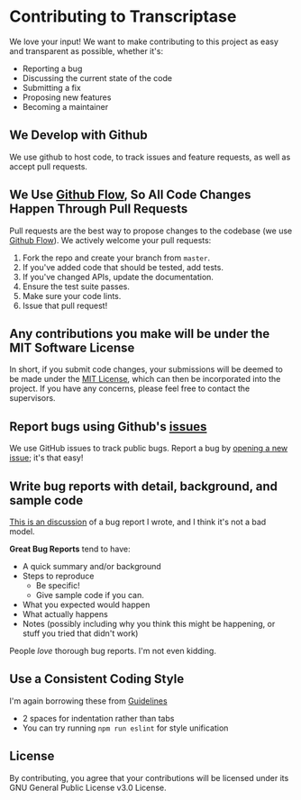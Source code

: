 # Contributing to Transcriptase
We love your input! We want to make contributing to this project as easy and transparent as possible, whether it's:

- Reporting a bug
- Discussing the current state of the code
- Submitting a fix
- Proposing new features
- Becoming a maintainer

## We Develop with Github
We use github to host code, to track issues and feature requests, as well as accept pull requests.

## We Use [Github Flow](https://docs.github.com/en/get-started/using-github/github-flow), So All Code Changes Happen Through Pull Requests
Pull requests are the best way to propose changes to the codebase (we use [Github Flow](https://docs.github.com/en/get-started/using-github/github-flow)). We actively welcome your pull requests:

1. Fork the repo and create your branch from `master`.
2. If you've added code that should be tested, add tests.
3. If you've changed APIs, update the documentation.
4. Ensure the test suite passes.
5. Make sure your code lints.
6. Issue that pull request!

## Any contributions you make will be under the MIT Software License
In short, if you submit code changes, your submissions will be deemed to be made under the [MIT License](http://choosealicense.com/licenses/mit/), which can then be incorporated into the project. If you have any concerns, please feel free to contact the supervisors.

## Report bugs using Github's [issues](https://github.com/stefanwerfling/flyingfish/issues)
We use GitHub issues to track public bugs. Report a bug by [opening a new issue](https://github.com/stefanwerfling/flyingfish/issues/new); it's that easy!

## Write bug reports with detail, background, and sample code
[This is an discussion](https://github.com/stefanwerfling/flyingfish/discussions) of a bug report I wrote, and I think it's not a bad model.

**Great Bug Reports** tend to have:

- A quick summary and/or background
- Steps to reproduce
  - Be specific!
  - Give sample code if you can.
- What you expected would happen
- What actually happens
- Notes (possibly including why you think this might be happening, or stuff you tried that didn't work)

People *love* thorough bug reports. I'm not even kidding.

## Use a Consistent Coding Style
I'm again borrowing these from [Guidelines](https://app.gitbook.com/o/2Gb2A1qa2k7VJtLV8Fug/s/lk5l3lUfuUzRDnMDVwnw/index/developer/project-structure)

* 2 spaces for indentation rather than tabs
* You can try running `npm run eslint` for style unification

## License
By contributing, you agree that your contributions will be licensed under its GNU General Public License v3.0 License.
